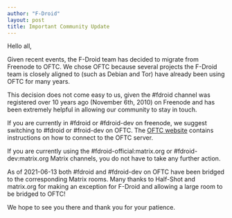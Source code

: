 ```yaml
---
author: "F-Droid"
layout: post
title: Important Community Update
---
```


Hello all,

Given recent events, the F-Droid team has decided to migrate from Freenode to OFTC. We chose OFTC because several projects the F-Droid team is closely aligned to (such as Debian and Tor) have already been using OFTC for many years.

This decision does not come easy to us, given the #fdroid channel was registered over 10 years ago (November 6th, 2010) on Freenode and has been extremely helpful in allowing our community to stay in touch.

If you are currently in #fdroid or #fdroid-dev on freenode, we suggest switching to #fdroid or #froid-dev on OFTC. The [OFTC website](https://oftc.net/) contains instructions on how to connect to the OFTC server.

If you are currently using the #fdroid-official:matrix.org or #fdroid-dev:matrix.org Matrix channels, you do not have to take any further action.

As of 2021-06-13 both #fdroid and #fdroid-dev on OFTC have been bridged to the corresponding Matrix rooms. Many thanks to Half-Shot and matrix.org for making an exception for F-Droid and allowing a large room to be bridged to OFTC!

We hope to see you there and thank you for your patience.
